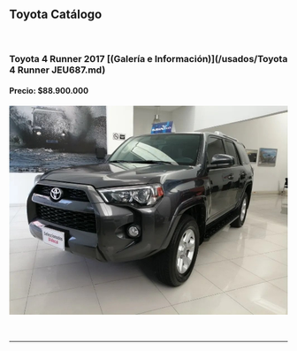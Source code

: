 ## Toyota Catálogo

<p>&nbsp;</p>

### Toyota 4 Runner 2017 [(Galería e Información)](/usados/Toyota 4 Runner JEU687.md)
#### Precio: $88.900.000

<img src="/usados/images/Toyota 4 Runner JEU687.jpg?raw=true"/>
<p>&nbsp;</p>

---